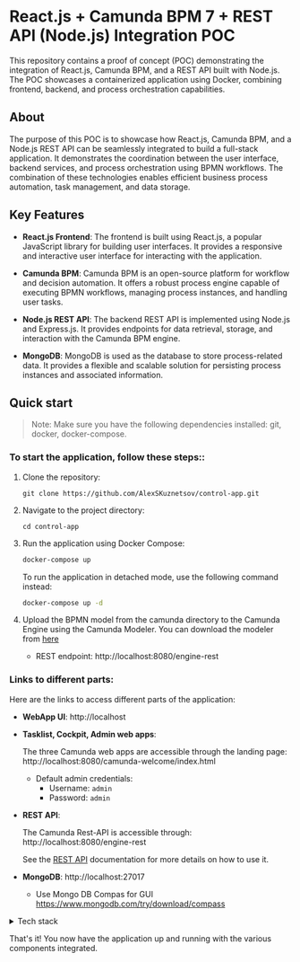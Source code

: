 # React.js + Camunda BPM 7 + REST API (Node.js) Integration POC

This repository contains a proof of concept (POC) demonstrating the integration of React.js, Camunda BPM, and a REST API built with Node.js. The POC showcases a containerized application using Docker, combining frontend, backend, and process orchestration capabilities.

## About

The purpose of this POC is to showcase how React.js, Camunda BPM, and a Node.js REST API can be seamlessly integrated to build a full-stack application. It demonstrates the coordination between the user interface, backend services, and process orchestration using BPMN workflows. The combination of these technologies enables efficient business process automation, task management, and data storage.

## Key Features

- **React.js Frontend**: The frontend is built using React.js, a popular JavaScript library for building user interfaces. It provides a responsive and interactive user interface for interacting with the application.

- **Camunda BPM**: Camunda BPM is an open-source platform for workflow and decision automation. It offers a robust process engine capable of executing BPMN workflows, managing process instances, and handling user tasks.

- **Node.js REST API**: The backend REST API is implemented using Node.js and Express.js. It provides endpoints for data retrieval, storage, and interaction with the Camunda BPM engine.

- **MongoDB**: MongoDB is used as the database to store process-related data. It provides a flexible and scalable solution for persisting process instances and associated information.

## Quick start

> Note: Make sure you have the following dependencies installed: git, docker, docker-compose.

### **To start the application, follow these steps:**:

1. Clone the repository:

   ```
   git clone https://github.com/AlexSKuznetsov/control-app.git
   ```

2. Navigate to the project directory:

   ```
   cd control-app
   ```

3. Run the application using Docker Compose:

   ```sh
   docker-compose up
   ```

   To run the application in detached mode, use the following command instead:

   ```sh
   docker-compose up -d
   ```

4. Upload the BPMN model from the camunda directory to the Camunda Engine using the Camunda Modeler. You can download the modeler from [here](https://camunda.com/download/modeler/)
   - REST endpoint: http://localhost:8080/engine-rest

### **Links to different parts:**

Here are the links to access different parts of the application:

- **WebApp UI**:
  http://localhost

- **Tasklist, Cockpit, Admin web apps**:

  The three Camunda web apps are accessible through the landing page: http://localhost:8080/camunda-welcome/index.html

  - Default admin credentials:
    - Username: `admin`
    - Password: `admin`

- **REST API**:

  The Camunda Rest-API is accessible through: http://localhost:8080/engine-rest

  See the [REST API](https://docs.camunda.org/manual/latest/reference/rest/)
  documentation for more details on how to use it.

- **MongoDB**: http://localhost:27017

  - Use Mongo DB Compas for GUI https://www.mongodb.com/try/download/compass

<details>
<summary>Tech stack</summary>

**1. Frontend:**

- React
- Typescript
- Vite
- React Router
- React Query
- Material UI

**2. Backend Rest API:**

- Node.js
- Express.js

**3. Mongo DB:**

- Storing Process Data correlated with Process ID

**4. Camunda BPM 7:**

- Process Orchestrator with BPMN support

</details>

That's it! You now have the application up and running with the various components integrated.
